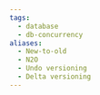 ```yaml
---
tags:
  - database
  - db-concurrency
aliases:
  - New-to-old
  - N2O
  - Undo versioning
  - Delta versioning
---
```

